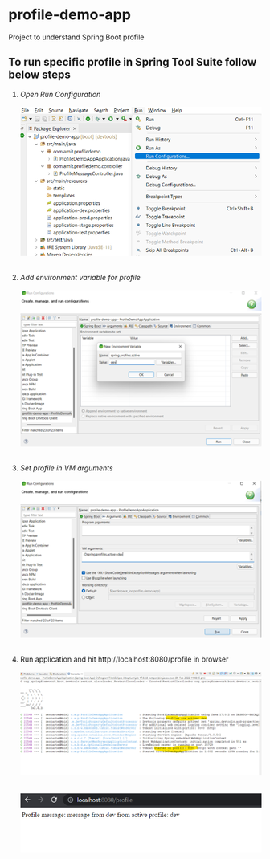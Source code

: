 # profile-demo-app
Project to understand Spring Boot profile

## To run specific profile in Spring Tool Suite follow below steps
1. *Open Run Configuration*<br>    
  ![Configuration Step 1](assets/config-step-1.png)<br><br>

2. *Add environment variable for profile*<br>  
  ![Configuration Step 2](assets/config-step-2.png)<br><br>

3. *Set profile in VM arguments*<br>   
  ![Configuration Step 3](assets/config-step-3.png)<br><br>

4. Run application and hit http://localhost:8080/profile in browser<br>  
  ![Configuration Step 4](assets/config-step-4.png) <br>  <br>  
  ![Configuration Step 5](assets/config-step-5.png) <br>  
